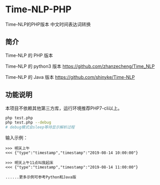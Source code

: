 # Time-NLP-PHP
Time-NLP的PHP版本 中文时间表达词转换

## 简介
Time-NLP 的 PHP 版本

Time-NLP 的 python3 版本 https://github.com/zhanzecheng/Time_NLP

Time-NLP 的 Java 版本 https://github.com/shinyke/Time-NLP

## 功能说明
本项目不依赖其他第三方库，运行环境推荐PHP7-cli以上。
```bash
php test.php
php test.php --debug
# debug模式会sleep等待显示解析过程
```
输入示例：
```
>>> 明天上午
<<< {"type":"timestamp","timestamp":"2019-08-14 10:00:00"}

>>> 明天上午11点叫我起床
<<< {"type":"timestamp","timestamp":"2019-08-14 11:00:00"}

......更多示例可参考Python和Java版
```